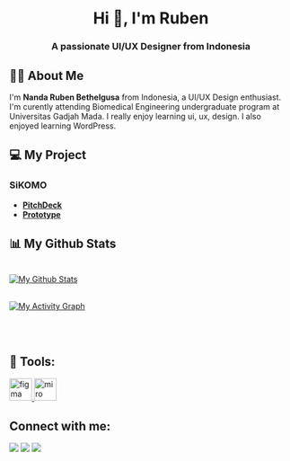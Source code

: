 <h1 align="center">Hi 👋, I'm Ruben</h1>
<h3 align="center">A passionate UI/UX Designer from Indonesia</h3>


## 🙋‍♂️ About Me
I'm **Nanda Ruben Bethelgusa** from Indonesia, a UI/UX Design enthusiast. I'm curently attending Biomedical Engineering undergraduate program at Universitas Gadjah Mada. I really enjoy learning ui, ux, design. I also enjoyed learning WordPress.
## 💻 My Project
### SiKOMO
- **[PitchDeck](https://drive.google.com/file/d/1lVE1J8-jsNfMozyDNL3MWKfSMvd-XphV/view?usp=sharing)**
- **[Prototype](https://www.figma.com/proto/9zkNhLrO97CG64L4APHZCK/free-app-ui-elements-for-figma?node-id=5%3A2&scaling=scale-down&page-id=0%3A1&starting-point-node-id=5%3A2)**


## 📊 My Github Stats

  <br/>
    <a href="https://github.com/rbnbethel/github-readme-stats"><img alt="My Github Stats" src="https://github-readme-stats.vercel.app/api?username=rbnbethel&show_icons=true&count_private=true&theme=react&hide_border=true&bg_color=0D1117" /></a>
  

<br/>
<br/>

<a href="https://github.com/rbnbethel/github-readme-activity-graph"><img alt="My Activity Graph" src="https://activity-graph.herokuapp.com/graph?username=rbnbethel&bg_color=0D1117&color=5BCDEC&line=5BCDEC&point=FFFFFF&hide_border=true" /></a>

<br/>
<br/>



## 🚀 Tools:
<p align="left"> <a href="https://www.figma.com/" target="_blank" rel="noreferrer"> <img src="https://www.vectorlogo.zone/logos/figma/figma-icon.svg" alt="figma" width="40" height="40"/> </a>
<a href="https://miro.com/" target="_blank" rel="noreferrer"> <img src="https://github.com/simple-icons/simple-icons/blob/master/icons/miro.svg" alt="miro" width="40" height="40"/> </a> </p>

## Connect with me:
<p align="left">
<a href = "bethelgusa@gmail.com"><img src="https://img.icons8.com/color/48/000000/gmail-new.png"/></a>
<a href = "https://www.instagram.com/ruben_bethel/"><img src="https://img.icons8.com/fluent/48/000000/instagram-new.png"/></a>
<a href = "https://www.linkedin.com/in/nanda-ruben-bethelgusa-6a82931b9"><img src="https://img.icons8.com/fluent/48/000000/linkedin.png"/></a>
</p>
